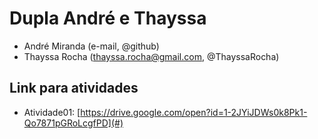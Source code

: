 # Dupla André e Thayssa
- André Miranda (e-mail, @github)
- Thayssa Rocha (thayssa.rocha@gmail.com, @ThayssaRocha)

## Link para atividades

- Atividade01: [https://drive.google.com/open?id=1-2JYiJDWs0k8Pk1-Qo7871pGRoLcgfPD](#)
